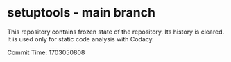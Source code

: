 # setuptools - main branch

This repository contains frozen state of the repository.
Its history is cleared. It is used only for static code
analysis with Codacy.

Commit Time: 1703050808